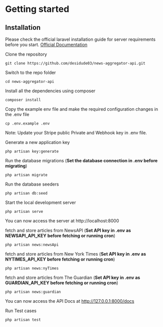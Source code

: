 
# Getting started

## Installation

Please check the official laravel installation guide for server requirements before you start. [Official Documentation](https://laravel.com/docs/10.x/installation)

Clone the repository

    git clone https://github.com/desidude03/news-aggregator-api.git

Switch to the repo folder

    cd news-aggregator-api

Install all the dependencies using composer

    composer install

Copy the example env file and make the required configuration changes in the .env file

    cp .env.example .env

Note: Update your Stripe public Private and Webhook key in .env file.

Generate a new application key

    php artisan key:generate

Run the database migrations (**Set the database connection in .env before migrating**)

    php artisan migrate

Run the database seeders

    php artisan db:seed

Start the local development server

    php artisan serve

You can now access the server at http://localhost:8000

fetch and store articles from NewsAPI (**Set API key in .env as NEWSAPI_API_KEY before fetching or running cron**)

    php artisan news:newsApi

fetch and store articles from New York Times (**Set API key in .env as NYTIMES_API_KEY before fetching or running cron**)

    php artisan news:nyTimes

fetch and store articles from The Guardian (**Set API key in .env as GUARDIAN_API_KEY before fetching or running cron**)

    php artisan news:guardian

You can now access the API Docs at http://127.0.0.1:8000/docs

Run Test cases

    php artisan test
